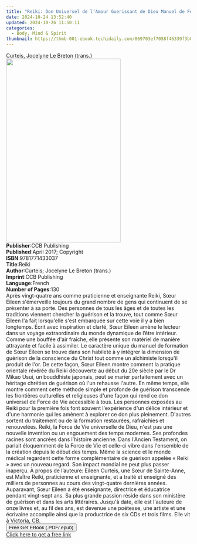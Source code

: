 ```yaml
---
title: "Reiki: Don Universel de l’Amour Guerissant de Dieu Manuel de Formation, Niveaux I et II | Free Book"
date: 2024-10-24 13:52:40
updated: 2024-10-26 11:50:11
categories:
  - Body, Mind & Spirit
thumbnail: https://thmb-001-ebook.techidaily.com/069703ef7058f46339f3b0262f9a9ec361276a2a5955ba1c752cc7d57942af78.jpg
---
```

<main id="book-container">
  <div class="flex flex-col">
    <div class="book-brief flex-1 py-6 px-4 sm:p-6 md:py-10 md:px-8">
      <!-- brief-->
      <div class="book-brief-main">Curteis, Jocelyne Le Breton (trans.)</div>
    </div>
    <div
      class="book-meta-info flex-1 grid gap-4 col-start-1 col-end-3 row-start-1 sm:mb-6 sm:grid-cols-4 lg:gap-6 lg:col-start-2 lg:row-end-6 lg:row-span-6 lg:mb-0"
    >
      <div
        class="book-meta-info-left place-content-center mt-4 p-4 text-sm leading-6 col-start-2 col-span-2 dark:text-slate-400"
      >
        <img
          class="w-full h-500 object-cover rounded-lg sm:h-255 sm:col-span-2 lg:col-span-full"
          src="https://img-001-ebook.techidaily.com/f4d57158a98384123974115b333d557e044c724ecaefb442ab8504c752137432.jpg"
          alt=""
          width="312"
          height="500"
        />
      </div>
      <div
        class="book-meta-info-right mt-2 col-start-1 row-start-2 col-span-3 self-center"
      >
        <!-- meta data  -->
        <div class="flex flex-col px-4 md:px-8">
          <div class="flex-1">
            <strong>Publisher</strong>:<span class="px-2">CCB Publishing</span>
          </div>
          <div class="flex-1">
            <strong>Published</strong>:<span class="px-2"
              >April 2017; Copyright</span
            >
          </div>
          <div class="flex-1">
            <strong>ISBN</strong>:<span class="px-2">9781771433037</span>
          </div>
          <div class="flex-1">
            <strong>Title</strong>:<span class="px-2">Reiki</span>
          </div>
          <div class="flex-1">
            <strong>Author</strong>:<span class="px-2"
              >Curteis; Jocelyne Le Breton (trans.)</span
            >
          </div>
          <div class="flex-1">
            <strong>Imprint</strong>:<span class="px-2">CCB Publishing</span>
          </div>
          <div class="flex-1">
            <strong>Language</strong>:<span class="px-2">French</span>
          </div>
          <div class="flex-1">
            <strong>Number of Pages</strong>:<span class="px-2">130</span>
          </div>
        </div>
      </div>
    </div>
    <div class="book-description flex-1 py-6 px-4 sm:p-6 md:py-10 md:px-8">
      <div class="book-description-main">
        <div accordion-content="" id="description">
          Après vingt-quatre ans comme praticienne et enseignante Reiki, Sœur
          Eileen s'émerveille toujours du grand nombre de gens qui continuent de
          se présenter à sa porte. Des personnes de tous les âges et de toutes
          les traditions viennent chercher la guérison et la trouve, tout comme
          Sœur Eileen l'a fait lorsqu'elle s'est embarquée sur cette voie il y a
          bien longtemps. Écrit avec inspiration et clarté, Sœur Eileen amène le
          lecteur dans un voyage extraordinaire du monde dynamique de l’être
          intérieur. Comme une bouffée d'air fraîche, elle présente son matériel
          de manière attrayante et facile à assimiler. Le caractère unique du
          manuel de formation de Sœur Eileen se trouve dans son habileté à y
          intégrer la dimension de guérison de la conscience du Christ tout
          comme un alchimiste lorsqu'il produit de l'or. De cette façon, Sœur
          Eileen montre comment la pratique orientale révérée du Reiki
          découverte au début du 20e siècle par le Dr Mikao Usui, un bouddhiste
          japonais, peut se marier parfaitement avec un héritage chrétien de
          guérison où l'un rehausse l'autre. En même temps, elle montre comment
          cette méthode simple et profonde de guérison transcende les frontières
          culturelles et religieuses d'une façon qui rend ce don universel de
          Force de Vie accessible à tous. Les personnes exposées au Reiki pour
          la première fois font souvent l'expérience d'un délice intérieur et
          d'une harmonie qui les amènent à explorer ce don plus pleinement.
          D'autres sortent du traitement ou de la formation restaurées,
          rafraîchies et renouvelées. Reiki, la Force de Vie universelle de
          Dieu, n'est pas une nouvelle invention ou un engouement des temps
          modernes. Ses profondes racines sont ancrées dans l’histoire ancienne.
          Dans l'Ancien Testament, on parlait éloquemment de la Force de Vie et
          celle-ci vibre dans l'ensemble de la création depuis le début des
          temps. Même la science et le monde médical regardent cette forme
          complémentaire de guérison appelée « Reiki » avec un nouveau regard.
          Son impact mondial ne peut plus passer inaperçu. À propos de
          l’auteure: Eileen Curteis, une Sœur de Sainte-Anne, est Maître Reiki,
          praticienne et enseignante, et a traité et enseigné des milliers de
          personnes au cours des vingt-quatre dernières années. Auparavant, Sœur
          Eileen a été enseignante, directrice et éducatrice pendant vingt-sept
          ans. Sa plus grande passion réside dans son ministère de guérison et
          dans les arts littéraires. Jusqu'à date, elle est l'auteure de onze
          livres et, au fil des ans, est devenue une poétesse, une artiste et
          une écrivaine accomplie ainsi que la productrice de six CDs et trois
          films. Elle vit à Victoria, CB.
        </div>
        <div class="accordion-fader"></div>
      </div>
    </div>
    <div class="book-excerpts flex-1 py-6 px-4 sm:p-6 md:py-10 md:px-8"></div>
    <div
      class="book-about-author flex-1 py-6 px-4 sm:p-6 md:py-10 md:px-8"
    ></div>
    <div class="book-free-get flex-1 py-6 px-4 sm:p-6 md:py-10 md:px-8">
      <button
        id="btn-free-get"
        class="bg-blue-500 hover:bg-blue-700 text-white font-bold py-2 px-4 rounded"
      >
        Free Get EBook (.PDF/.epub)
      </button>
      <div id="countdown-display" class="px-2 text-lg mt-2"></div>
      <a
        id="free-link"
        class="hidden bg-blue-500 hover:bg-blue-700 text-white font-bold py-2 px-4 rounded"
        href="https://www.ebooks.com/en-us/book/209669411/reiki-don-universel-de-l-amour-guerissant-de-dieu-manuel-de-formation-niveaux-i-et-ii/curteis/"
        target="_blank"
        >Click here to get a free link</a
      >
    </div>
    <script>
      let countdownTime = 0;
      let countdownInterval = null;
      document
        .getElementById('btn-free-get')
        .addEventListener('click', startCountdown);
      function startCountdown() {
        countdownTime = new Date().getTime() + 60000 * 3;
        countdownInterval = setInterval(updateCountdown, 1000);
        document.getElementById('btn-free-get').disabled = true;
        document
          .getElementById('btn-free-get')
          .classList.add('bg-gray-500', 'cursor-not-allowed');
      }
      function updateCountdown() {
        let currentTime = new Date().getTime();
        let timeLeft = countdownTime - currentTime;
        let secondsLeft = Math.floor(timeLeft / 1000);
        document.getElementById('countdown-display').innerHTML =
          `Remaining time: ${secondsLeft} seconds.`;
        if (secondsLeft <= 0) {
          clearInterval(countdownInterval);
          document.getElementById('btn-free-get').classList.add('hidden');
          document.getElementById('free-link').classList.remove('hidden');
          document.getElementById('countdown-display').innerHTML = '';
        }
      }
    </script>
  </div>
</main>
